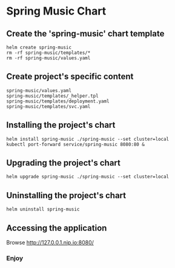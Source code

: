 # Spring Music Chart

## Create the 'spring-music' chart template
```
helm create spring-music
rm -rf spring-music/templates/*
rm -rf spring-music/values.yaml
```

## Create project's specific content
```
spring-music/values.yaml
spring-music/templates/_helper.tpl
spring-music/templates/deployment.yaml
spring-music/templates/svc.yaml
```


## Installing the project's chart
```
helm install spring-music ./spring-music --set cluster=local
kubectl port-forward service/spring-music 8080:80 &
```

## Upgrading the project's chart
```
helm upgrade spring-music ./spring-music --set cluster=local
```

## Uninstalling the project's chart
```
helm uninstall spring-music
```

## Accessing the application
Browse http://127.0.0.1.nip.io:8080/


### Enjoy
